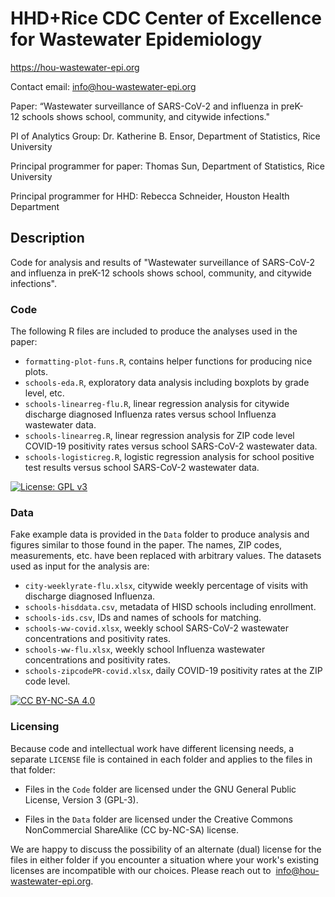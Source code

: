 # HHD+Rice CDC Center of Excellence for Wastewater Epidemiology
https://hou-wastewater-epi.org

Contact email: info@hou-wastewater-epi.org

Paper: “Wastewater surveillance of SARS-CoV-2 and influenza in preK-12 schools shows school, community, and citywide infections."

PI of Analytics Group: Dr. Katherine B. Ensor, Department of Statistics, Rice University

Principal programmer for paper: Thomas Sun, Department of Statistics, Rice University

Principal programmer for HHD: Rebecca Schneider, Houston Health Department

## Description
Code for analysis and results of "Wastewater surveillance of SARS-CoV-2 and influenza in preK-12 schools shows school, community, and citywide infections". 

### Code

The following R files are included to produce the analyses used in the paper:

* `formatting-plot-funs.R`, contains helper functions for producing nice plots.
* `schools-eda.R`, exploratory data analysis including boxplots by grade level, etc.
* `schools-linearreg-flu.R`, linear regression analysis for citywide discharge diagnosed Influenza rates versus school Influenza wastewater data.
* `schools-linearreg.R`, linear regression analysis for ZIP code level COVID-19 positivity rates versus school SARS-CoV-2 wastewater data.
* `schools-logisticreg.R`, logistic regression analysis for school positive test results versus school SARS-CoV-2 wastewater data.

[![License: GPL v3](https://img.shields.io/badge/License-GPLv3-blue.svg)](https://www.gnu.org/licenses/gpl-3.0)



### Data

Fake example data is provided in the `Data` folder to produce analysis and figures similar to those found in the paper. The names, ZIP codes, measurements, etc. have been replaced with arbitrary values. The datasets used as input for the analysis are:

* `city-weeklyrate-flu.xlsx`, citywide weekly percentage of visits with discharge diagnosed Influenza.
* `schools-hisddata.csv`, metadata of HISD schools including enrollment.
* `schools-ids.csv`, IDs and names of schools for matching.
* `schools-ww-covid.xlsx`, weekly school SARS-CoV-2 wastewater concentrations and positivity rates.
* `schools-ww-flu.xlsx`, weekly school Influenza wastewater concentrations and positivity rates.
* `schools-zipcodePR-covid.xlsx`, daily COVID-19 positivity rates at the ZIP code level.

[![CC BY-NC-SA 4.0][cc-by-nc-sa-shield]][cc-by-nc-sa]



[cc-by-nc-sa]: http://creativecommons.org/licenses/by-nc-sa/4.0/
[cc-by-nc-sa-shield]: https://img.shields.io/badge/License-CC%20BY--NC--SA%204.0-lightgrey.svg


### Licensing
Because code and intellectual work have different licensing needs, a separate `LICENSE` file is contained in each folder and applies to the files in that folder:

- Files in the `Code` folder are licensed under the GNU General Public License, Version 3 (GPL-3).

- Files in the `Data` folder are licensed under the Creative Commons NonCommercial ShareAlike (CC by-NC-SA) license.

We are happy to discuss the possibility of an alternate (dual) license for the files in either folder if you encounter a situation where your work's existing licenses are incompatible with our choices. Please reach out to  info@hou-wastewater-epi.org.
